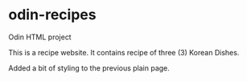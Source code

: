 # odin-recipes

Odin HTML project  

This is a recipe website. It contains recipe of three (3) Korean Dishes.

Added a bit of styling to the previous plain page.